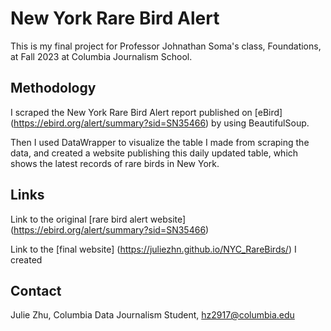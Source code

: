 # New York Rare Bird Alert
This is my final project for Professor Johnathan Soma's class, Foundations, at Fall 2023 at Columbia Journalism School.

## Methodology
I scraped the New York Rare Bird Alert report published on [eBird] (https://ebird.org/alert/summary?sid=SN35466) by using BeautifulSoup.

Then I used DataWrapper to visualize the table I made from scraping the data, and created a website publishing this daily updated table, which shows the latest records of rare birds in New York.

## Links
Link to the original [rare bird alert website] (https://ebird.org/alert/summary?sid=SN35466)

Link to the [final website] (https://juliezhn.github.io/NYC_RareBirds/) I created

## Contact
Julie Zhu, Columbia Data Journalism Student, [hz2917@columbia.edu](mailto:hz2917@columbia.edu)
